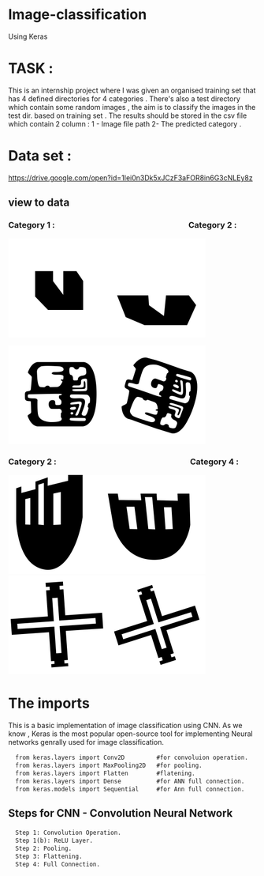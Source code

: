 # Image-classification 
Using Keras
 
# TASK :
This is an internship project where I was given an organised training set that has 4 defined directories for 4 categories . 
There's also a test directory which contain some random images , the aim is to classify the images in the test dir. based on training set . The results should be stored in the csv file which contain 2 column : 1 - Image file path 2- The predicted category .  

# Data set : 

https://drive.google.com/open?id=1Iei0n3Dk5xJCzF3aFOR8in6G3cNLEy8z

## view to data

### Category 1 :  &nbsp;&nbsp;&nbsp;&nbsp;&nbsp;&nbsp;&nbsp;&nbsp;&nbsp;&nbsp;&nbsp;&nbsp;&nbsp;&nbsp;  &nbsp;&nbsp;&nbsp;&nbsp;&nbsp;&nbsp;&nbsp;&nbsp;&nbsp;&nbsp;&nbsp;&nbsp;&nbsp;&nbsp;&nbsp;&nbsp;&nbsp;&nbsp;&nbsp;&nbsp;&nbsp;&nbsp;&nbsp;&nbsp;&nbsp;&nbsp;&nbsp;&nbsp;  &nbsp;&nbsp;&nbsp;&nbsp;&nbsp;&nbsp;&nbsp;&nbsp;&nbsp;&nbsp;&nbsp;&nbsp; &nbsp;&nbsp;&nbsp;&nbsp;&nbsp;&nbsp;&nbsp;&nbsp;&nbsp;&nbsp;&nbsp;  Category 2 : 
<img src = "/pic/category 1_original_1013.png_bb7b257a-cd09-4d23-86b6-9de65832f938.png"  width="200" height="200"  /><img src="/pic/category 1_original_1013.png_bc4d56ae-3287-44e5-8e07-f227b0e11e4d.png"   width="200" height="200"/> &nbsp;&nbsp;&nbsp;&nbsp;&nbsp;&nbsp;&nbsp;&nbsp;&nbsp;&nbsp;&nbsp;&nbsp;&nbsp;&nbsp;

<img src = "/pic/category 2_original_6000.png_8b9bab98-f39d-4ef7-b662-b634f15873f4.png"  width="200" height="200"  /><img src="/pic/category 2_original_6010.png_aeacf8a0-2f49-407f-83df-6d122e48adb8.png"   width="200" height="200"/> 

### Category 2 :  &nbsp;&nbsp;&nbsp;&nbsp;&nbsp;&nbsp;&nbsp;&nbsp;&nbsp;&nbsp;&nbsp;&nbsp;&nbsp;&nbsp;  &nbsp;&nbsp;&nbsp;&nbsp;&nbsp;&nbsp;&nbsp;&nbsp;&nbsp;&nbsp;&nbsp;&nbsp;&nbsp;&nbsp;&nbsp;&nbsp;&nbsp;&nbsp;&nbsp;&nbsp;&nbsp;&nbsp;&nbsp;&nbsp;&nbsp;&nbsp;&nbsp;&nbsp;  &nbsp;&nbsp;&nbsp;&nbsp;&nbsp;&nbsp;&nbsp;&nbsp;&nbsp;&nbsp;&nbsp;&nbsp; &nbsp;&nbsp;&nbsp;&nbsp;&nbsp;&nbsp;&nbsp;&nbsp;&nbsp;&nbsp;&nbsp;  Category 4 :

<img src = "/pic/category 3_original_4000.png_b86d6a8c-14da-4af8-861f-9cae6a870f03 (1).png"  width="200" height="200"  /><img src="/pic/category 3_original_4000.png_e644cef7-524c-4694-957d-7e88320c11f6.png"   width="200" height="200"/> 
<img src = "/pic/category 4_original_C000.png_ffdbf440-bd70-469f-a7eb-3aed46400edb.png"  width="200" height="200"  /><img src="/pic/category 4_original_C010.png_2c356427-d1b3-4ef8-b7fb-fdc707b88100.png"   width="200" height="200"/> 

# The imports

This is a basic implementation of image classification using CNN. As we know , Keras is the most popular open-source tool for implementing Neural networks genrally used for image classification.

      from keras.layers import Conv2D         #for convoluion operation.
      from keras.layers import MaxPooling2D   #for pooling.
      from keras.layers import Flatten        #flatening.
      from keras.layers import Dense          #for ANN full connection.
      from keras.models import Sequential     #for Ann full connection.


## Steps for CNN - Convolution Neural Network

      Step 1: Convolution Operation.
      Step 1(b): ReLU Layer.
      Step 2: Pooling.
      Step 3: Flattening.
      Step 4: Full Connection.
